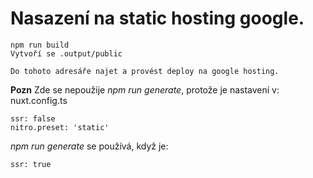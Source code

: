 # Nasazení na static hosting google.

```
npm run build
Vytvoří se .output/public

Do tohoto adresáře najet a provést deploy na google hosting.
```

**Pozn** Zde se nepoužije *npm run generate*, protože je nastavení v: nuxt.config.ts
```
ssr: false
nitro.preset: 'static'
```

*npm run generate* se používá, když je:
```
ssr: true
```